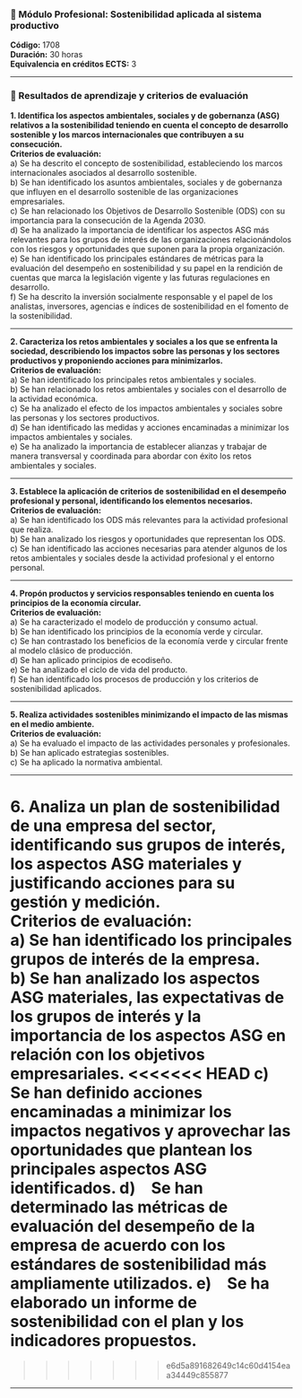 ### 🧩 Módulo Profesional: Sostenibilidad aplicada al sistema productivo  
**Código:** 1708  
**Duración:** 30 horas  
**Equivalencia en créditos ECTS:** 3  

---

### 📘 Resultados de aprendizaje y criterios de evaluación

**1. Identifica los aspectos ambientales, sociales y de gobernanza (ASG) relativos a la sostenibilidad teniendo en cuenta el concepto de desarrollo sostenible y los marcos internacionales que contribuyen a su consecución.**  
**Criterios de evaluación:**  
a) Se ha descrito el concepto de sostenibilidad, estableciendo los marcos internacionales asociados al desarrollo sostenible.  
b) Se han identificado los asuntos ambientales, sociales y de gobernanza que influyen en el desarrollo sostenible de las organizaciones empresariales.  
c) Se han relacionado los Objetivos de Desarrollo Sostenible (ODS) con su importancia para la consecución de la Agenda 2030.  
d) Se ha analizado la importancia de identificar los aspectos ASG más relevantes para los grupos de interés de las organizaciones relacionándolos con los riesgos y oportunidades que suponen para la propia organización.  
e) Se han identificado los principales estándares de métricas para la evaluación del desempeño en sostenibilidad y su papel en la rendición de cuentas que marca la legislación vigente y las futuras regulaciones en desarrollo.  
f) Se ha descrito la inversión socialmente responsable y el papel de los analistas, inversores, agencias e índices de sostenibilidad en el fomento de la sostenibilidad.

---

**2. Caracteriza los retos ambientales y sociales a los que se enfrenta la sociedad, describiendo los impactos sobre las personas y los sectores productivos y proponiendo acciones para minimizarlos.**  
**Criterios de evaluación:**  
a) Se han identificado los principales retos ambientales y sociales.  
b) Se han relacionado los retos ambientales y sociales con el desarrollo de la actividad económica.  
c) Se ha analizado el efecto de los impactos ambientales y sociales sobre las personas y los sectores productivos.  
d) Se han identificado las medidas y acciones encaminadas a minimizar los impactos ambientales y sociales.  
e) Se ha analizado la importancia de establecer alianzas y trabajar de manera transversal y coordinada para abordar con éxito los retos ambientales y sociales.

---

**3. Establece la aplicación de criterios de sostenibilidad en el desempeño profesional y personal, identificando los elementos necesarios.**  
**Criterios de evaluación:**  
a) Se han identificado los ODS más relevantes para la actividad profesional que realiza.  
b) Se han analizado los riesgos y oportunidades que representan los ODS.  
c) Se han identificado las acciones necesarias para atender algunos de los retos ambientales y sociales desde la actividad profesional y el entorno personal.

---

**4. Propón productos y servicios responsables teniendo en cuenta los principios de la economía circular.**  
**Criterios de evaluación:**  
a) Se ha caracterizado el modelo de producción y consumo actual.  
b) Se han identificado los principios de la economía verde y circular.  
c) Se han contrastado los beneficios de la economía verde y circular frente al modelo clásico de producción.  
d) Se han aplicado principios de ecodiseño.  
e) Se ha analizado el ciclo de vida del producto.  
f) Se han identificado los procesos de producción y los criterios de sostenibilidad aplicados.

---

**5. Realiza actividades sostenibles minimizando el impacto de las mismas en el medio ambiente.**  
**Criterios de evaluación:**  
a) Se ha evaluado el impacto de las actividades personales y profesionales.  
b) Se han aplicado estrategias sostenibles.  
c) Se ha aplicado la normativa ambiental.

---

**6. Analiza un plan de sostenibilidad de una empresa del sector, identificando sus grupos de interés, los aspectos ASG materiales y justificando acciones para su gestión y medición.**  
**Criterios de evaluación:**  
a) Se han identificado los principales grupos de interés de la empresa.  
b) Se han analizado los aspectos ASG materiales, las expectativas de los grupos de interés y la importancia de los aspectos ASG en relación con los objetivos empresariales.
<<<<<<< HEAD
c) Se han definido acciones encaminadas a minimizar los impactos negativos y aprovechar las oportunidades que plantean los principales aspectos ASG identificados.
d) Se han determinado las métricas de evaluación del desempeño de la empresa de acuerdo con los estándares de sostenibilidad más ampliamente utilizados.
e) Se ha elaborado un informe de sostenibilidad con el plan y los indicadores propuestos.
=======
>>>>>>> e6d5a891682649c14c60d4154eaa34449c855877

---
